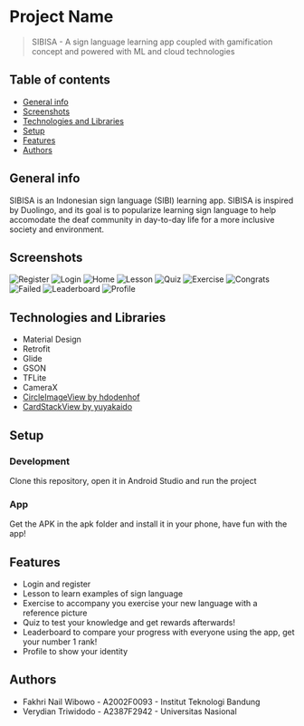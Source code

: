 # Project Name
> SIBISA - A sign language learning app coupled with gamification concept and powered with ML and cloud technologies

## Table of contents
* [General info](#general-info)
* [Screenshots](#screenshots)
* [Technologies and Libraries](#technologies-and-libraries)
* [Setup](#setup)
* [Features](#features)
* [Authors](#authors)

## General info
SIBISA is an Indonesian sign language (SIBI) learning app. SIBISA is inspired by Duolingo, and its goal is to popularize learning sign language to help accomodate the deaf community in day-to-day life for a more inclusive society and environment.

## Screenshots
![Register](./img/register.jpg)
![Login](./img/login.jpg)
![Home](./img/home.jpg)
![Lesson](./img/lesson.jpg)
![Quiz](./img/quiz.jpg)
![Exercise](./img/exercise.jpg)
![Congrats](./img/congrats.jpg)
![Failed](./img/failed.jpg)
![Leaderboard](./img/leaderboard.jpg)
![Profile](./img/profile.jpg)

## Technologies and Libraries
* Material Design
* Retrofit
* Glide
* GSON
* TFLite
* CameraX
* [CircleImageView by hdodenhof](https://github.com/hdodenhof/CircleImageView)
* [CardStackView by yuyakaido](https://github.com/yuyakaido/CardStackView)

## Setup
### Development
Clone this repository, open it in Android Studio and run the project
### App
Get the APK in the apk folder and install it in your phone, have fun with the app!

## Features
* Login and register
* Lesson to learn examples of sign language
* Exercise to accompany you exercise your new language with a reference picture
* Quiz to test your knowledge and get rewards afterwards!
* Leaderboard to compare your progress with everyone using the app, get your number 1 rank!
* Profile to show your identity

## Authors
* Fakhri Nail Wibowo - A2002F0093 - Institut Teknologi Bandung
* Verydian Triwidodo - A2387F2942 - Universitas Nasional